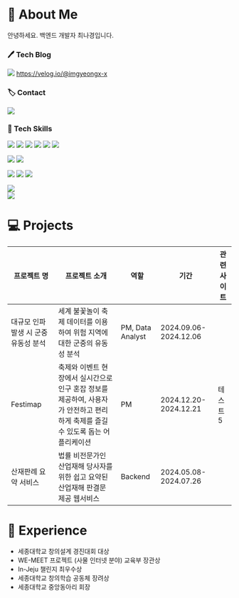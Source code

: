 # 👋 About Me
안녕하세요. 백엔드 개발자 최나경입니다.

### 🖊️ Tech Blog
<img src="https://img.shields.io/badge/Velog-11B48A?style=for-the-badge&logo=Velog&logoColor=white&link=https://velog.io/@imgyeongx-x"> https://velog.io/@imgyeongx-x

### 🏷️ Contact
<img src="https://img.shields.io/badge/imgyeong00@gmail-EA4335?style=for-the-badge&logo=Gmail&logoColor=white">


### 📱 Tech Skills

<img src="https://img.shields.io/badge/java-007396?style=for-the-badge&logo=OpenJDK&logoColor=white"> <img src="https://img.shields.io/badge/Spring-6DB33F?style=for-the-badge&logo=Spring&logoColor=white"> <img src="https://img.shields.io/badge/springboot-6DB33F?style=for-the-badge&logo=springboot&logoColor=white"> <img src="https://img.shields.io/badge/Python-3776AB?style=for-the-badge&logo=Python&logoColor=white"> <img src="https://img.shields.io/badge/Flask-000000?style=for-the-badge&logo=Flask&logoColor=white"> <img src="https://img.shields.io/badge/C%2B%2B-00599C?style=for-the-badge&logo=c%2B%2B&logoColor=white"> 

<img src="https://img.shields.io/badge/mysql-4479A1?style=for-the-badge&logo=mysql&logoColor=white"> <img src="https://img.shields.io/badge/Amazon_AWS-FF9900?style=for-the-badge&logo=amazonaws&logoColor=white">

<img src="https://img.shields.io/badge/GitHub-100000?style=for-the-badge&logo=github&logoColor=white"> <img src="https://img.shields.io/badge/Postman-FF6C37?style=for-the-badge&logo=postman&logoColor=white"> <img src="https://img.shields.io/badge/Ubuntu-E95420?style=for-the-badge&logo=ubuntu&logoColor=white"> 


<img src="https://img.shields.io/badge/Vue.js-35495E?style=for-the-badge&logo=vue.js&logoColor=4FC08D">

<br>

<img src="https://github-readme-stats.vercel.app/api?username=imgyeongx-x&theme=blue-green">

<br>

# 💻 Projects


|프로젝트 명|프로젝트 소개|역할|기간|관련 사이트|
|------|-------|--|--|------|
|대규모 인파 발생 시 군중 유동성 분석|세계 불꽃놀이 축제 데이터를 이용하여 위험 지역에 대한 군중의 유동성 분석|PM, Data Analyst|2024.09.06-2024.12.06||
|Festimap|축제와 이벤트 현장에서 실시간으로 인구 혼잡 정보를 제공하여, 사용자가 안전하고 편리하게 축제를 즐길 수 있도록 돕는 어플리케이션|PM|2024.12.20-2024.12.21|테스트5|
|산재판례 요약 서비스|법률 비전문가인 산업재해 당사자를 위한 쉽고 요약된 산업재해 판결문 제공 웹서비스|Backend|2024.05.08-2024.07.26|

# 🏫 Experience
- 세종대학교 창의설계 경진대회 대상
- WE-MEET 프로젝트 (사물 인터넷 분야) 교육부 장관상
- In-Jeju 챌린지 최우수상 
- 세종대학교 창의학습 공동체 장려상
- 세종대학교 중앙동아리 회장
